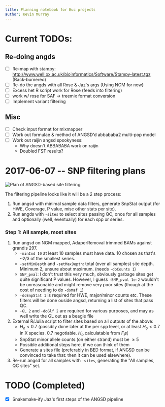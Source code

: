 ```yaml
---
title: Planning notebook for Euc projects
author: Kevin Murray
---
```


# Current TODOs:

## Re-doing angds

- [ ] Re-map with stampy: http://www.well.ox.ac.uk/bioinformatics/Software/Stampy-latest.tgz (Back-burnered)
- [ ] Re-do the angds with all Rose & Jaz's args (Using NGM for now)
- [ ] Excess het R script work for Rose (feeds into filtering)
- [ ] work w/ rose for SAF -> treemix format conversion
- [ ] Implement variant filtering

## Misc

- [ ] Check input format for mixmapper
- [ ] Work out formulae & method of ANGSD'd abbababa2 multi-pop model
- [ ] Work out raijin angsd spookyness:
    - Why doesn't ABBABABA work on raijin
    - Doubled FST results?

# 2017-06-07 -- SNP filtering plans

![Plan of ANGSD-based site filtering](data/2017-06-07_filtering-plan.jpg)

The filtering pipeline looks like it will be a 2 step process:

1. Run angsd with minimal sample data filters, generate SnpStat output (for
   HWE, Coverage, P value, misc other stats per site).
2. Run angds with `-sites` to select sites passing QC, once for all samples
   and optionally (well, eventually) for each spp or series.


### Step 1: All sample, most sites

1. Run angsd on NGM mapped, AdaperRemoval trimmed BAMs against grandis 297.
    - `-minInd 10` at least 10 samples must have data. 10 chosen as that's
      ~2/3 of the smallest series.
    - `-setMinDepth` and `-setMaxDepth`: total (over all samples) site depth.
      Minimum 2, unsure about maximum. (needs `-doCounts 1`)
    - `SNP_pval`: I don't trust this very much, obviously garbage sites get
      quite significant P values. However, I guess `-SNP_pval 1e-2` wouldn't
      be unreasonable and might remove very poor sites (though at the cost of
      needing to do `-doMaf 1`)
    - `-doSnpStat 1` is required for HWE, major/minor counts etc. These
      filters will be done ouside angsd, returning a list of sites that pass
      QC.
    - `-GL 2` and `-doGlf 2` are required for various purposes, and may as
      well write the GL out as a beagle file
2. External R/Julia script to filter sites based on all outputs of the above:
    - $H_o < 0.7$ (possibly done later at the per spp level, or at least $H_o
      < 0.7$ in X species. 0.7 negotiable. $H_o$ calculatable from $F_is$)
    - SnpStat minor allele counts (on either strand) must be $\ge 5$
    - Possible additional steps here, if we can think of them
    - Generate a sites file (preferably in BED format, if ANGSD can be
      convinced to take that: then it can be used elsewhere).
3. Re-run angsd for all samples with `-sites`, generating the "All samples,
   QC sites" set.

# TODO (Completed)

- [x] Snakemake-ify Jaz's first steps of the ANGSD pipeline
